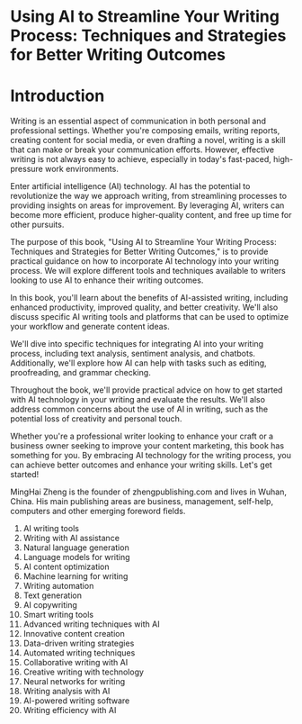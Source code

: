 # Using AI to Streamline Your Writing Process: Techniques and Strategies for Better Writing Outcomes

# Introduction

Writing is an essential aspect of communication in both personal and professional settings. Whether you're composing emails, writing reports, creating content for social media, or even drafting a novel, writing is a skill that can make or break your communication efforts. However, effective writing is not always easy to achieve, especially in today's fast-paced, high-pressure work environments.

Enter artificial intelligence (AI) technology. AI has the potential to revolutionize the way we approach writing, from streamlining processes to providing insights on areas for improvement. By leveraging AI, writers can become more efficient, produce higher-quality content, and free up time for other pursuits.

The purpose of this book, "Using AI to Streamline Your Writing Process: Techniques and Strategies for Better Writing Outcomes," is to provide practical guidance on how to incorporate AI technology into your writing process. We will explore different tools and techniques available to writers looking to use AI to enhance their writing outcomes.

In this book, you'll learn about the benefits of AI-assisted writing, including enhanced productivity, improved quality, and better creativity. We'll also discuss specific AI writing tools and platforms that can be used to optimize your workflow and generate content ideas.

We'll dive into specific techniques for integrating AI into your writing process, including text analysis, sentiment analysis, and chatbots. Additionally, we'll explore how AI can help with tasks such as editing, proofreading, and grammar checking.

Throughout the book, we'll provide practical advice on how to get started with AI technology in your writing and evaluate the results. We'll also address common concerns about the use of AI in writing, such as the potential loss of creativity and personal touch.

Whether you're a professional writer looking to enhance your craft or a business owner seeking to improve your content marketing, this book has something for you. By embracing AI technology for the writing process, you can achieve better outcomes and enhance your writing skills. Let's get started!

MingHai Zheng is the founder of zhengpublishing.com and lives in Wuhan, China. His main publishing areas are business, management, self-help, computers and other emerging foreword fields.



1. AI writing tools
2. Writing with AI assistance
3. Natural language generation
4. Language models for writing
5. AI content optimization
6. Machine learning for writing
7. Writing automation
8. Text generation
9. AI copywriting
10. Smart writing tools
11. Advanced writing techniques with AI
12. Innovative content creation
13. Data-driven writing strategies
14. Automated writing techniques
15. Collaborative writing with AI
16. Creative writing with technology
17. Neural networks for writing
18. Writing analysis with AI
19. AI-powered writing software
20. Writing efficiency with AI



